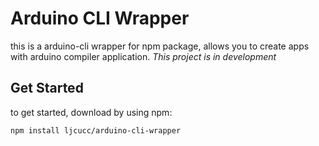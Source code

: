 # Arduino CLI Wrapper
this is a arduino-cli wrapper for npm package, allows you to create apps with arduino compiler application.
*This project is in development*

## Get Started
to get started, download by using npm:
```bash
npm install ljcucc/arduino-cli-wrapper
```
